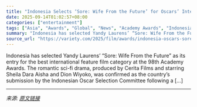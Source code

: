 ```yaml
---
title: "Indonesia Selects ‘Sore: Wife From the Future’ for Oscars’ International Feature Race"
date: 2025-09-14T01:02:57+08:00
categories: ["entertainment"]
tags: ["Asia", "Awards", "Global", "News", "Academy Awards", "Indonesia", "Oscars", "Sore: Wife From the Future"]
summary: "Indonesia has selected Yandy Laurens’ “Sore: Wife From the Future” as its entry for the best international feature film category at the 98th Academy Awards. The romantic sci-fi drama, produced by Ceri"
source_url: "https://variety.com/2025/film/awards/indonesia-oscars-sore-wife-from-the-future-1236517676/"
---
```


Indonesia has selected Yandy Laurens’ “Sore: Wife From the Future” as its entry for the best international feature film category at the 98th Academy Awards. The romantic sci-fi drama, produced by Cerita Films and starring Sheila Dara Aisha and Dion Wiyoko, was confirmed as the country’s submission by the Indonesian Oscar Selection Committee following a [&#8230;]

---

*来源: [原文链接](https://variety.com/2025/film/awards/indonesia-oscars-sore-wife-from-the-future-1236517676/)*
